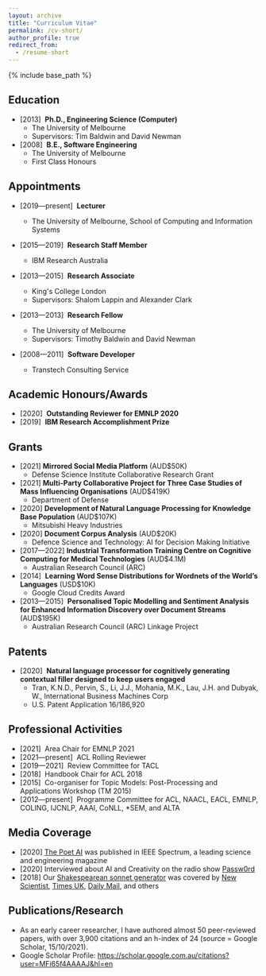 ```yaml
---
layout: archive
title: "Curriculum Vitae"
permalink: /cv-short/
author_profile: true
redirect_from:
  - /resume-short
---
```


{% include base_path %}

## Education

* [2013]&nbsp; **Ph.D., Engineering Science (Computer)**
  * The University of Melbourne
  * Supervisors: Tim Baldwin and David Newman
* [2008]&nbsp; **B.E., Software Engineering**
  * The University of Melbourne
  * First Class Honours
  
## Appointments

* [2019&mdash;present]&nbsp; **Lecturer**
  * The University of Melbourne, School of Computing and Information Systems

* [2015&mdash;2019]&nbsp; **Research Staff Member**
  * IBM Research Australia
  
* [2013&mdash;2015]&nbsp; **Research Associate**
  * King's College London
  * Supervisors: Shalom Lappin and Alexander Clark
  
* [2013&mdash;2013]&nbsp; **Research Fellow**
  * The University of Melbourne
  * Supervisors: Timothy Baldwin and David Newman
  
* [2008&mdash;2011]&nbsp; **Software Developer**
  * Transtech Consulting Service
 
  
## Academic Honours/Awards

- [2020]&nbsp; **Outstanding Reviewer for EMNLP 2020**
- [2019]&nbsp; **IBM Research Accomplishment Prize**

## Grants
- [2021] **Mirrored Social Media Platform** (AUD$50K)
  - Defense Science Institute Collaborative Research Grant
- [2021] **Multi-Party Collaborative Project for Three Case Studies of Mass Influencing Organisations** (AUD$419K)
  - Department of Defense
- [2020] **Development of Natural Language Processing for Knowledge Base Population** (AUD$107K)
  - Mitsubishi Heavy Industries
- [2020] **Document Corpus Analysis** (AUD$20K)
  - Defence Science and Technology: AI for Decision Making Initiative
- [2017&mdash;2022] **Industrial Transformation Training Centre on Cognitive Computing for Medical Technologies** (AUD$4.1M)
  - Australian Research Council (ARC) 
- [2014]&nbsp; **Learning Word Sense Distributions for Wordnets of the World’s Languages** (USD$10K)
  - Google Cloud Credits Award
- [2013&mdash;2015]&nbsp; **Personalised Topic Modelling and Sentiment Analysis for Enhanced Information Discovery over Document Streams** (AUD$195K)
  - Australian Research Council (ARC) Linkage Project


## Patents

- [2020]&nbsp; **Natural language processor for cognitively generating contextual filler designed to keep users engaged**
  - Tran, K.N.D., Pervin, S., Li, J.J., Mohania, M.K., Lau, J.H. and Dubyak, W., International Business Machines Corp
  - U.S. Patent Application 16/186,920

## Professional Activities

- [2021]&nbsp; Area Chair for EMNLP 2021
- [2021&mdash;present]&nbsp; ACL Rolling Reviewer
- [2019&mdash;2021]&nbsp; Review Committee for TACL
- [2018]&nbsp; Handbook Chair for ACL 2018
- [2015]&nbsp; Co-organiser for Topic Models: Post-Processing and Applications Workshop (TM 2015)
- [2012&mdash;present]&nbsp; Programme Committee for ACL, NAACL, EACL, EMNLP, COLING, IJCNLP, AAAI, CoNLL, \*SEM, and ALTA

## Media Coverage
- [2020] [The Poet AI](https://spectrum.ieee.org/artificial-intelligence/machine-learning/this-ai-poet-mastered-rhythm-rhyme-and-natural-language-to-write-like-shakespeare) was published in IEEE Spectrum, a leading science and engineering magazine
- [2020] Interviewed about AI and Creativity on the radio show [Passw0rd](https://www.mixcloud.com/FI_PassW0rd/passw0rd-creativity-and-ai/)
- [2018] Our [Shakespearean sonnet generator](https://www.aclweb.org/anthology/P18-1181) was covered by [New Scientist](https://www.newscientist.com/article/2175301-ai-creates-shakespearean-sonnets-and-theyre-actually-quite-good/), [Times UK](https://www.thetimes.co.uk/article/computers-produce-poetry-by-the-meter-vk80077zl), [Daily Mail](http://www.dailymail.co.uk/sciencetech/article-6000619/Can-spot-real-Shakespeare-sonnet-AI-learns-write-poetry.html), and others

## Publications/Research

- As an early career researcher, I have authored almost 50 peer-reviewed papers, with over 3,900 citations and an h-index of 24 (source = Google Scholar, 15/10/2021).
- Google Scholar Profile: https://scholar.google.com.au/citations?user=MFi65f4AAAAJ&hl=en
